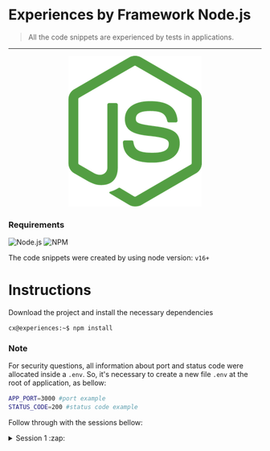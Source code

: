 Experiences by Framework Node.js
=
> All the code snippets are experienced by tests in applications.


<hr />

<div align="center">
  <img src="assets/img/logo-node.png">
</div>

### Requirements 
![Node.js](https://img.shields.io/badge/Node.js-gray?style=flat&logo=Node.js)
![NPM](https://img.shields.io/badge/npm-gray?style=flat&logo=Npm)

The code snippets were created by using node version: `v16+` 

Instructions
=

Download the project and install the necessary dependencies

```console
cx@experiences:~$ npm install
```

### Note
For security questions, all information about port and status code were allocated inside a `.env`. So, it's necessary to create a new file `.env` at the root of application, as bellow:

```bash
APP_PORT=3000 #port example
STATUS_CODE=200 #status code example
```

Follow through with the sessions bellow:

<details>
  <summary>Session 1 :zap:</summary>
  <hr />
  <strong>Creating a trivial server</strong>
  <br />
  <code>npm run cap1:server</code>
  <hr />
  <strong>Creating a personal Hello World</strong>
  <br />
  <code>npm run cap1:hello</code>

  _Example with conditional URL. Type: http://localhost:3000/?name=node_

</details>
